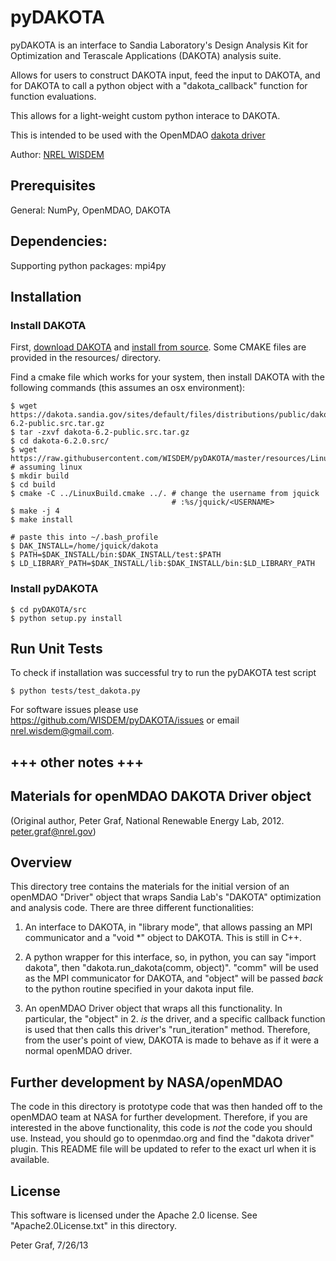 pyDAKOTA
========

pyDAKOTA is an interface to Sandia Laboratory's Design Analysis Kit for Optimization and Terascale Applications (DAKOTA) analysis suite. 

Allows for users to construct DAKOTA input, feed the input to DAKOTA, and for DAKOTA to call a python object with a "dakota_callback" function for function evaluations.

This allows for a light-weight custom python interace to DAKOTA.

This is intended to be used with the OpenMDAO [dakota driver][1]


  [1]: https://github.com/WISDEM/dakota_driver

Author: [NREL WISDEM](mailto:nrel.wisdem@gmail.com)

## Prerequisites

General: NumPy, OpenMDAO, DAKOTA

## Dependencies:

Supporting python packages: mpi4py

## Installation

### Install DAKOTA
First, [download DAKOTA](https://github.com/WISDEM/JacketSE) and [install from source](https://dakota.sandia.gov/content/using-builddakotatemplatecmake-script). Some CMAKE files are provided in the resources/ directory.

Find a cmake file which works for your system, then install DAKOTA with the following commands (this assumes an osx environment):

    $ wget https://dakota.sandia.gov/sites/default/files/distributions/public/dakota-6.2-public.src.tar.gz
    $ tar -zxvf dakota-6.2-public.src.tar.gz
    $ cd dakota-6.2.0.src/
    $ wget https://raw.githubusercontent.com/WISDEM/pyDAKOTA/master/resources/LinuxBuild.cmake # assuming linux
    $ mkdir build
    $ cd build
    $ cmake -C ../LinuxBuild.cmake ../. # change the username from jquick
                                        # :%s/jquick/<USERNAME>
    $ make -j 4
    $ make install

    # paste this into ~/.bash_profile
    $ DAK_INSTALL=/home/jquick/dakota
    $ PATH=$DAK_INSTALL/bin:$DAK_INSTALL/test:$PATH
    $ LD_LIBRARY_PATH=$DAK_INSTALL/lib:$DAK_INSTALL/bin:$LD_LIBRARY_PATH

### Install pyDAKOTA

    $ cd pyDAKOTA/src
    $ python setup.py install

## Run Unit Tests

To check if installation was successful try to run the pyDAKOTA test script

    $ python tests/test_dakota.py

For software issues please use <https://github.com/WISDEM/pyDAKOTA/issues> or email nrel.wisdem@gmail.com. 

## +++ other notes +++

Materials for openMDAO DAKOTA Driver object
-------------------------------------------

(Original author, Peter Graf, National Renewable Energy Lab, 2012. peter.graf@nrel.gov)

Overview
--------
This directory tree contains the materials for the initial version of an openMDAO "Driver" object that wraps
Sandia Lab's "DAKOTA" optimization and analysis code.  There are three different functionalities:

1. An interface to DAKOTA, in "library mode", that allows passing an MPI communicator and a "void *" object
to DAKOTA. This is still in C++.

2. A python wrapper for this interface, so, in python, you can say "import dakota", then "dakota.run_dakota(comm, object)".
"comm" will be used as the MPI communicator for DAKOTA, and "object" will be passed _back_ to the python routine
specified in your dakota input file.

3. An openMDAO Driver object that wraps all this functionality.  In particular, the "object" in 2. _is_ the driver, 
and a specific callback function is used that then calls this driver's "run_iteration" method.  Therefore, from the
user's point of view, DAKOTA is made to behave as if it were a normal openMDAO driver.

Further development by NASA/openMDAO
------------------------------------
The code in this directory is prototype code that was then handed off to the openMDAO team at NASA for further development.
Therefore, if you are interested in the above functionality, this code is _not_ the code you should use.
Instead, you should go to openmdao.org and find the "dakota driver" plugin.  This README file will be updated to refer
to the exact url when it is available.

License
-------
This software is licensed under the Apache 2.0 license.  See "Apache2.0License.txt" in this directory.


Peter Graf, 7/26/13
